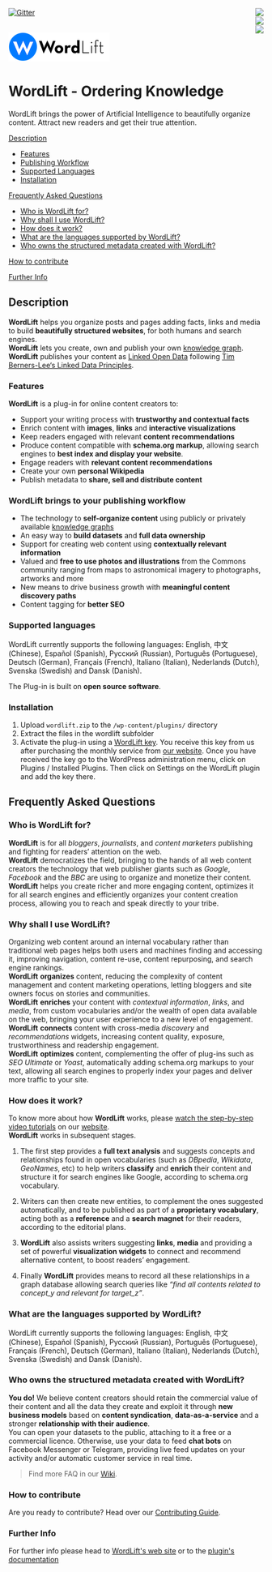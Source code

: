 [![Gitter](https://badges.gitter.im/wordlift/wordlift.svg)](https://gitter.im/wordlift/wordlift?utm_source=badge&utm_medium=badge&utm_campaign=pr-badge)
<a href="https://travis-ci.org/insideout10/wordlift-plugin"><img align="right" src="https://travis-ci.org/insideout10/wordlift-plugin.png?branch=develop" /></a><br/>
<a href="https://scrutinizer-ci.com/g/insideout10/wordlift-plugin/?branch=develop"><img align="right" src="https://scrutinizer-ci.com/g/insideout10/wordlift-plugin/badges/quality-score.png?b=develop" /></a><br/>
<a href="https://codeclimate.com/github/insideout10/wordlift-plugin/coverage"><img align="right" src="https://codeclimate.com/github/insideout10/wordlift-plugin/badges/coverage.svg" /></a>


<a href="https://wordlift.io"><img src="WordLift__logo--5.png"/></a>

WordLift - Ordering Knowledge
=============================

WordLift brings the power of Artificial Intelligence to beautifully organize content. Attract new readers and get their true attention.

[Description](#description)
 * [Features](#features)
 * [Publishing Workflow](#workflow)
 * [Supported Languages](#languages)
 * [Installation](#installation)
 
[Frequently Asked Questions](#faq)
 * [Who is WordLift for?](#who)
 * [Why shall I use WordLift?](#why)
 * [How does it work?](#how)
 * [What are the languages supported by WordLift?](#what)
 * [Who owns the structured metadata created with WordLift?](#data)
 
[How to contribute](#contribute)

[Further Info](#info)

## <a name="description"></a> Description

**WordLift** helps you organize posts and pages adding facts, links and media to build **beautifully structured websites**, for both humans and search engines. <br />
**WordLift** lets you create, own and publish your own [knowledge graph](http://docs.wordlift.it/en/latest/key-concepts.html#knowledge-graph).<br />
**WordLift** publishes your content as [Linked Open Data](http://docs.wordlift.it/en/latest/key-concepts.html#linked-open-data) following [Tim Berners-Lee‘s Linked Data Principles](http://www.w3.org/DesignIssues/LinkedData.html).<br />

### <a name="features"></a> Features

**WordLift** is a plug-in for online content creators to:

* Support your writing process with **trustworthy and contextual facts** <br />
* Enrich content with **images**, **links** and **interactive visualizations** <br />
* Keep readers engaged with relevant **content recommendations** <br />
* Produce content compatible with **schema.org markup**, allowing search engines to **best index and display your website**.  <br />
* Engage readers with **relevant content recommendations** <br />
* Create your own **personal Wikipedia** <br />
* Publish metadata to **share, sell and distribute content** <br />

### <a name="workflow"></a> WordLift brings to your publishing workflow

* The technology to **self-organize content** using publicly or privately available [knowledge graphs](http://docs.wordlift.it/en/latest/key-concepts.html#knowledge-graph) <br />
* An easy way to **build datasets** and **full data ownership** <br />
* Support for creating web content using **contextually relevant information** <br />
* Valued and **free to use photos and illustrations** from the Commons community ranging from maps to astronomical imagery to photographs, artworks and more <br />
* New means to drive business growth with **meaningful content discovery paths** <br />
* Content tagging for **better SEO** <br />

### <a name="languages"></a> Supported languages

WordLift currently supports the following languages: English, 中文 (Chinese), Español (Spanish), Русский (Russian), Português (Portuguese), Deutsch (German), Français (French), Italiano (Italian), Nederlands (Dutch), Svenska (Swedish) and Dansk (Danish).

The Plug-in is built on **open source software**.

### <a name="installation"></a> Installation

1. Upload `wordlift.zip` to the `/wp-content/plugins/` directory
2. Extract the files in the wordlift subfolder
3. Activate the plug-in using a [WordLift key](http://docs.wordlift.it/en/latest/key-concepts.html#wordlift-key). You receive this key from us after purchasing the monthly service from [our website](https://wordlift.io). Once you have received the key go to the WordPress administration menu, click on Plugins / Installed Plugins. Then click on Settings on the WordLift plugin and add the key there.

## <a name="faq"></a> Frequently Asked Questions

### <a name="who"></a> Who is WordLift for?

**WordLift** is for all *bloggers*, *journalists*, and *content marketers* publishing and fighting for readers’ attention on the web. <br />
**WordLift** democratizes the field, bringing to the hands of all web content creators the technology that web publisher giants such as *Google*, *Facebook* and the *BBC* are using to organize and monetize their content. <br />
**WordLift** helps you create richer and more engaging content, optimizes it for all search engines and efficiently organizes your content creation process, allowing you to reach and speak directly to your tribe. <br />

### <a name="why"></a> Why shall I use WordLift?

Organizing web content around an internal vocabulary rather than traditional web pages helps both users and machines finding and accessing it, improving navigation, content re-use, content repurposing, and search engine rankings. <br />
**WordLift** **organizes** content, reducing the complexity of content management and content marketing operations, letting bloggers and site owners focus on stories and communities. <br />
**WordLift** **enriches** your content with *contextual information*, *links*, and *media*, from custom vocabularies and/or the wealth of open data available on the web, bringing your user experience to a new level of engagement. <br />
**WordLift** **connects** content with cross-media *discovery* and *recommendations* widgets, increasing content quality, exposure, trustworthiness and readership engagement. <br />
**WordLift** **optimizes** content, complementing the offer of plug-ins such as *SEO Ultimate* or *Yoast*, automatically adding schema.org markups to your text, allowing all search engines to properly index your pages and deliver more traffic to your site. <br />

### <a name="how"></a> How does it work?

To know more about how **WordLift** works, please [watch the step-by-step video tutorials](https://wordlift.io/#how-it-works) on our [website][wordlift]. <br />
**WordLift** works in subsequent stages. <br />

1. The first step provides a **full text analysis** and suggests concepts and relationships found in open vocabularies (such as *DBpedia*, *Wikidata*, *GeoNames*, etc) to help writers **classify** and **enrich** their content and structure it for search engines like Google, according to schema.org vocabulary. <br />

2. Writers can then create new entities, to complement the ones suggested automatically, and to be published as part of a **proprietary vocabulary**, acting both as a **reference** and a **search magnet** for their readers, according to the editorial plans. <br />

3. **WordLift** also assists writers suggesting **links**, **media** and providing a set of powerful **visualization widgets** to connect and recommend alternative content, to boost readers’ engagement. <br />

4. Finally **WordLift** provides means to record all these relationships in a graph database allowing search queries like *“find all contents related to concept_y and relevant for target_z”*. <br />

### <a name="what"></a> What are the languages supported by WordLift?

WordLift currently supports the following languages: English, 中文 (Chinese), Español (Spanish), Русский (Russian), Português (Portuguese), Français (French), Deutsch (German), Italiano (Italian), Nederlands (Dutch), Svenska (Swedish) and Dansk (Danish).

### <a name="data"></a> Who owns the structured metadata created with WordLift?

**You do!** We believe content creators should retain the commercial value of their content and all the data they create and exploit it through **new business models** based on **content syndication**, **data-as-a-service** and a stronger **relationship with their audience**. <br />
You can open your datasets to the public, attaching to it a free or a commercial licence. Otherwise, use your data to feed **chat bots** on Facebook Messenger or Telegram, providing live feed updates on your activity and/or automatic customer service in real time.

> Find more FAQ in our [Wiki](http://docs.wordlift.it/en/latest/faq.html#why-is-it-important-to-organize-my-content-and-publish-it-as-linked-data). <br />

### <a name="contribute"></a> How to contribute

Are you ready to contribute? Head over our [Contributing Guide][contributing].

### <a name="info"></a> Further Info

For further info please head to [WordLift's web site][wordlift] or to the [plugin's documentation][docs_wordlift]

[contributing]: https://github.com/insideout10/wordlift-plugin/blob/develop/CONTRIBUTING.md
[wordlift]: https://wordlift.io
[docs_wordlift]: http://docs.wordlift.io
